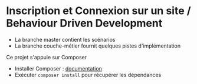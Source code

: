 #   Inscription et Connexion sur un site / Behaviour Driven Development

* La branche master contient les scénarios
* La branche couche-métier fournit quelques pistes d'implémentation

Ce projet s'appuie sur Composer
* Installer Composer : [documentation](https://getcomposer.org/download/])
* Exécuter `composer install` pour récupérer les dépendances 
 

